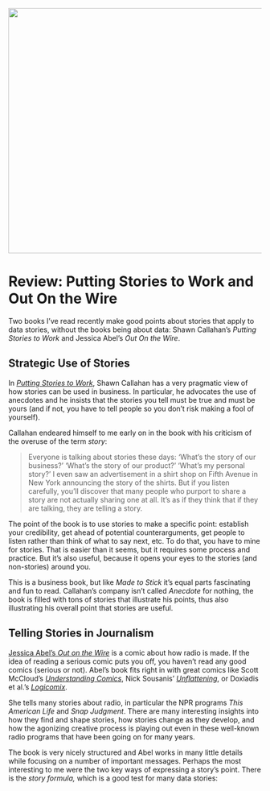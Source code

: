 <p align="center"><img src="https://media.eagereyes.org/wp-content/uploads/2017/09/abel-callahan.jpg" width="760" height="487" /></p>

# Review: Putting Stories to Work and Out On the Wire

Two books I’ve read recently make good points about stories that apply to data stories, without the books being about data: Shawn Callahan’s <em>Putting Stories to Work</em> and Jessica Abel’s <em>Out On the Wire</em>.

## Strategic Use of Stories

In <a href="http://www.anecdote.com/putting-stories-to-work/"><em>Putting Stories to Work</em></a>, Shawn Callahan has a very pragmatic view of how stories can be used in business. In particular, he advocates the use of anecdotes and he insists that the stories you tell must be true and must be yours (and if not, you have to tell people so you don’t risk making a fool of yourself).

Callahan endeared himself to me early on in the book with his criticism of the overuse of the term <em>story</em>:

>	Everyone is talking about stories these days: ‘What’s the story of our business?’ ‘What’s the story of our product?’ ‘What’s my personal story?’ I even saw an advertisement in a shirt shop on Fifth Avenue in New York announcing the story of the shirts. But if you listen carefully, you’ll discover that many people who purport to share a story are not actually sharing one at all. It’s as if they think that if they are talking, they are telling a story.

The point of the book is to use stories to make a specific point: establish your credibility, get ahead of potential counterarguments, get people to listen rather than think of what to say next, etc. To do that, you have to mine for stories. That is easier than it seems, but it requires some process and practice. But it’s also useful, because it opens your eyes to the stories (and non-stories) around you.

This is a business book, but like <em>Made to Stick</em> it’s equal parts fascinating and fun to read. Callahan’s company isn’t called <em>Anecdote</em> for nothing, the book is filled with tons of stories that illustrate his points, thus also illustrating his overall point that stories are useful.

## Telling Stories in Journalism

<a href="https://jessicaabel.com/out-on-the-wire/">Jessica Abel’s <em>Out on the Wire</em></a> is a comic about how radio is made. If the idea of reading a serious comic puts you off, you haven’t read any good comics (serious or not). Abel’s book fits right in with great comics like Scott McCloud’s <em><a href="http://scottmccloud.com/2-print/1-uc/">Understanding Comics</a></em>, Nick Sousanis’ <a href="http://spinweaveandcut.com/unflattening/"><em>Unflattening</em></a>, or Doxiadis et al.’s <em><a href="https://www.logicomix.com/">Logicomix</a></em>.

She tells many stories about radio, in particular the NPR programs <em>This American Life</em> and <em>Snap Judgment</em>. There are many interesting insights into how they find and shape stories, how stories change as they develop, and how the agonizing creative process is playing out even in these well-known radio programs that have been going on for many years.

The book is very nicely structured and Abel works in many little details while focusing on a number of important messages. Perhaps the most interesting to me were the two key ways of expressing a story’s point. There is the <em>story formula,</em> which is a good test for many data stories:
